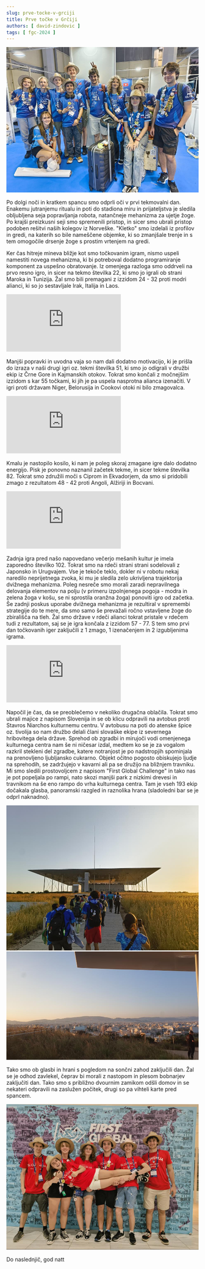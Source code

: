 ```yaml
---
slug: prve-tocke-v-grciji
title: Prve točke v Grčiji
authors: [ david-zindovic ]
tags: [ fgc-2024 ]
---
```


![](img/norvezani.jpg)

Po dolgi noči in kratkem spancu smo odprli oči v prvi tekmovalni dan. Enakemu jutranjemu
ritualu in poti do stadiona miru in prijateljstva je sledila obljubljena seja popravljanja
robota, natančneje mehanizma za ujetje žoge. Po krajši preizkusni seji smo spremenili pristop,
in sicer smo ubrali pristop podoben rešitvi naših kolegov iz Norveške. "Kletko" smo izdelali
iz profilov in gredi, na katerih so bile nameščene objemke, ki so zmanjšale trenje in s tem
omogočile drsenje žoge s prostim vrtenjem na gredi.
<!-- truncate -->

Ker čas hitreje mineva bližje kot smo točkovanim igram, nismo uspeli namestiti novega mehanizma,
ki bi potreboval dodatno programiranje komponent za uspešno obratovanje. Iz omenjega razloga
smo oddrveli na prvo resno igro, in sicer na tekmo številka 22, ki smo jo igrali ob strani
Maroka in Tunizija. Žal smo bili premagani z izzidom 24 - 32 proti modri alianci, ki so jo
sestavljale Irak, Italija in Laos.

<iframe title="YouTube video player" src="https://www.youtube.com/embed/V06dYpW1Yrw?si=OTZYkwNOXv4_FZhz&amp;start=4489" style={{ width: "100%", aspectRatio: '16/9' }} frameborder="0" allowfullscreen="allowfullscreen"></iframe>

Manjši popravki in uvodna vaja so nam dali dodatno motivacijo, ki je prišla do izraza v naši
drugi igri oz. tekmi številka 51, ki smo jo odigrali v družbi ekip iz Črne Gore in Kajmanskih
otokov. Tokrat smo končali z močnejšim izzidom s kar 55 točkami, ki jih je pa uspela nasprotna
alianca izenačiti. V igri proti državam Niger, Belorusija in Cookovi otoki ni bilo zmagovalca.

<iframe title="YouTube video player" src="https://www.youtube.com/embed/Pu7E_WJHU_g?si=uudp9p1rpWLiSbnp&amp;start=12575" style={{ width: "100%", aspectRatio: '16/9' }} frameborder="0" allowfullscreen="allowfullscreen"></iframe>

Kmalu je nastopilo kosilo, ki nam je poleg skoraj zmagane igre dalo dodatno energijo. Pisk
je ponovno naznanil začetek tekme, in sicer tekme številka 82. Tokrat smo združili moči s
Ciprom in Ekvadorjem, da smo si pridobili zmago z rezultatom 48 - 42 proti Angoli, Alžiriji
in Bocvani.

<iframe title="YouTube video player" src="https://www.youtube.com/embed/V06dYpW1Yrw?si=Iph78Gqizm8fAHy6&amp;start=17316" style={{ width: "100%", aspectRatio: '16/9' }} frameborder="0" allowfullscreen="allowfullscreen"></iframe>

Zadnja igra pred našo napovedano večerjo mešanih kultur je imela zaporedno številko 102.
Tokrat smo na rdeči strani strani sodelovali z Japonsko in Urugvajem. Vse je tekoče teklo,
dokler ni v robotu nekaj naredilo neprijetnega zvoka, ki mu je sledila zelo ukrivljena
trajektorija dvižnega mehanizma. Poleg nesreče smo morali zaradi nepravilnega delovanja
elementov na polju (v primeru izpolnjenega pogoja - modra in zelena žoga v košu, se ni
sprostila oranžna žoga) ponoviti igro od začetka. Še zadnji poskus uporabe dvižnega mehanizma
je rezultiral v spremembi strategije do te mere, da smo samo še prevažali ročno vstavljene
žoge do zbirališča na tleh. Žal smo države v rdeči alianci tokrat pristale v rdečem tudi z
rezultatom, saj se je igra končala z izzidom 57 - 77. S tem smo prvi dan točkovanih iger
zaključili z 1 zmago, 1 izenačenjem in 2 izgubljenima igrama.

<iframe title="YouTube video player" src="https://www.youtube.com/embed/Pu7E_WJHU_g?si=UDEZANhfYD42BBRq&amp;start=20014" style={{ width: "100%", aspectRatio: '16/9' }} frameborder="0" allowfullscreen="allowfullscreen"></iframe>

Napočil je čas, da se preoblečemo v nekoliko drugačna oblačila. Tokrat smo ubrali majice z
napisom Slovenija in se ob klicu odpravili na avtobus proti Stavros Niarchos kulturnemu
centru. V avtobusu na poti do atenske špice oz. tivolija so nam družbo delali člani slovaške
ekipe iz severnega hribovitega dela države. Sprehod ob zgradbi in mirujoči vodi omenjenega
kulturnega centra nam še ni ničesar izdal, medtem ko se je za vogalom razkril stekleni del
zgradbe, katere notranjost je po nadstropjih spominjala na prenovljeno ljubljansko cukrarno.
Objekt očitno pogosto obiskujejo ljudje na sprehodih, se zadržujejo v kavarni ali pa se
družijo na bližnjem travniku. Mi smo sledili prostovoljcem z napisom "First Global Challenge"
in tako nas je pot popeljala po rampi, nato skozi manjši park z nizkimi drevesi in travnikom
na še eno rampo do vrha kulturnega centra. Tam je vseh 193 ekip dočakala glasba, panoramski
razgled in raznolika hrana (sladoledni bar se je odprl naknadno).

![](img/nadstresek.jpg)
![](img/vrticek.jpg)

Tako smo ob glasbi in hrani s pogledom na sončni zahod zaključili dan. Žal se je odhod zavlekel,
čeprav bi morali z nastopom in plesom bobnarjev zaključiti dan. Tako smo s približno dvournim
zamikom odšli domov in se nekateri odpravili na zaslužen počitek, drugi so pa vihteli karte
pred spancem.

![](img/slovenija.jpg)

Do naslednjič,
god natt